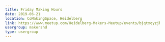 ```yaml
---
title: Friday Making Hours
date: 2019-06-21
location: CoMakingSpace, Heidelberg
link: https://www.meetup.com/Heidelberg-Makers-Meetup/events/bjqtxqyzjbcc/
usergroup: makershd
type: usergroup
---
```

